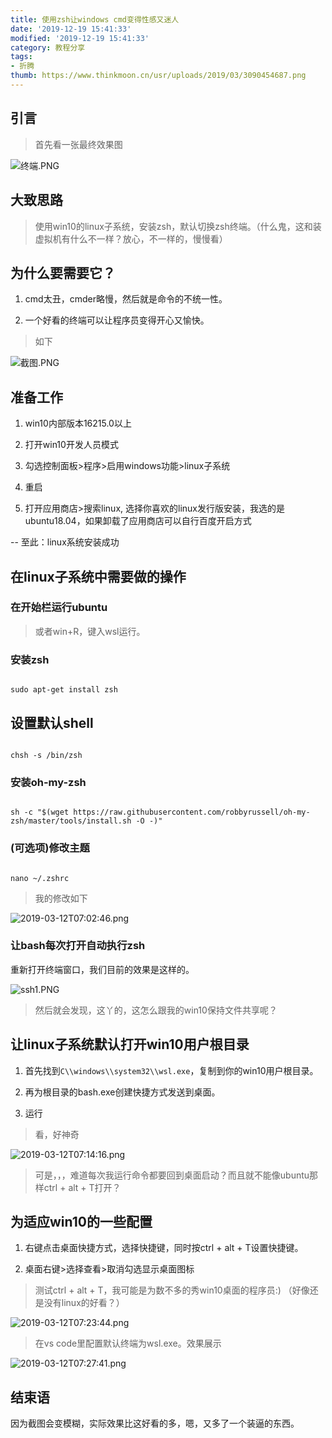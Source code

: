 ```yaml
---
title: 使用zsh让windows cmd变得性感又迷人
date: '2019-12-19 15:41:33'
modified: '2019-12-19 15:41:33'
category: 教程分享
tags:
- 折腾
thumb: https://www.thinkmoon.cn/usr/uploads/2019/03/3090454687.png
---
```


## 引言
> 首先看一张最终效果图

![终端.PNG][1]

## 大致思路
> 使用win10的linux子系统，安装zsh，默认切换zsh终端。（什么鬼，这和装虚拟机有什么不一样？放心，不一样的，慢慢看）

## 为什么要需要它？
1. cmd太丑，cmder略慢，然后就是命令的不统一性。
2. 一个好看的终端可以让程序员变得开心又愉快。
> 如下

![截图.PNG][2]

## 准备工作
1. win10内部版本16215.0以上
2. 打开win10开发人员模式
3. 勾选控制面板>程序>启用windows功能>linux子系统
4. 重启
5. 打开应用商店>搜索linux, 选择你喜欢的linux发行版安装，我选的是ubuntu18.04，如果卸载了应用商店可以自行百度开启方式

-- 至此：linux系统安装成功
## 在linux子系统中需要做的操作
### 在开始栏运行ubuntu
> 或者win+R，键入wsl运行。
### 安装zsh
```shell
sudo apt-get install zsh
```

## 设置默认shell
```shell
chsh -s /bin/zsh
```

### 安装oh-my-zsh
```shell
sh -c "$(wget https://raw.githubusercontent.com/robbyrussell/oh-my-zsh/master/tools/install.sh -O -)"
```

### (可选项)修改主题
```shell
nano ~/.zshrc
```
> 我的修改如下

![2019-03-12T07:02:46.png][3]

### 让bash每次打开自动执行zsh
重新打开终端窗口，我们目前的效果是这样的。

![ssh1.PNG][4]

> 然后就会发现，这丫的，这怎么跟我的win10保持文件共享呢？

## 让linux子系统默认打开win10用户根目录
1. 首先找到`C\\windows\\system32\\wsl.exe`，复制到你的win10用户根目录。
2. 再为根目录的bash.exe创建快捷方式发送到桌面。
3. 运行

> 看，好神奇

![2019-03-12T07:14:16.png][5]

> 可是，，，难道每次我运行命令都要回到桌面启动？而且就不能像ubuntu那样ctrl + alt + T打开？

## 为适应win10的一些配置
1. 右键点击桌面快捷方式，选择快捷键，同时按ctrl + alt + T设置快捷键。
2. 桌面右键>选择查看>取消勾选显示桌面图标
> 测试ctrl + alt + T，我可能是为数不多的秀win10桌面的程序员:) （好像还是没有linux的好看？）

![2019-03-12T07:23:44.png][6]

> 在vs code里配置默认终端为wsl.exe。效果展示

![2019-03-12T07:27:41.png][7]

## 结束语
因为截图会变模糊，实际效果比这好看的多，嗯，又多了一个装逼的东西。

  [1]: https://www.thinkmoon.cn/usr/uploads/2019/03/3090454687.png
  [2]: https://www.thinkmoon.cn/usr/uploads/2019/03/941670490.png
  [3]: https://www.thinkmoon.cn/usr/uploads/2019/03/1635360079.png
  [4]: https://www.thinkmoon.cn/usr/uploads/2019/03/1686441689.png
  [5]: https://www.thinkmoon.cn/usr/uploads/2019/03/1721161329.png
  [6]: https://www.thinkmoon.cn/usr/uploads/2019/03/360849061.png
  [7]: https://www.thinkmoon.cn/usr/uploads/2019/03/813746774.png